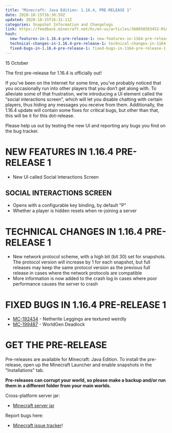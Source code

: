 ```yaml
---
title: "Minecraft: Java Edition: 1.16.4, PRE-RELEASE 1"
date: 2020-10-15T16:30:59Z
updated: 2020-10-15T16:31:11Z
categories: Snapshot Information and Changelogs
link: https://feedback.minecraft.net/hc/en-us/articles/360050583452-Minecraft-Java-Edition-1-16-4-PRE-RELEASE-1
hash:
  new-features-in-1.16.4-pre-release-1: new-features-in-1164-pre-release-1
  technical-changes-in-1.16.4-pre-release-1: technical-changes-in-1164-pre-release-1
  fixed-bugs-in-1.16.4-pre-release-1: fixed-bugs-in-1164-pre-release-1
---
```


15 October

The first pre-release for 1.16.4 is officially out!

If you’ve been on the Internet for some time, you’ve probably noticed that you occasionally run into other players that you don’t get along with. To alleviate some of that frustration, we’re introducing a UI element called the “social interactions screen”, which will let you disable chatting with certain players, thus hiding any messages you receive from them. Additionally, the 1.16.4 update will contain some fixes for critical bugs, but other than that, this will be it for this dot-release.

Please help us out by testing the new UI and reporting any bugs you find on the bug tracker.

# NEW FEATURES IN 1.16.4 PRE-RELEASE 1

- New UI called Social Interactions Screen

## SOCIAL INTERACTIONS SCREEN

- Opens with a configurable key binding, by default "P"
- Whether a player is hidden resets when re-joining a server

# TECHNICAL CHANGES IN 1.16.4 PRE-RELEASE 1

- New network protocol scheme, with a high bit (bit 30) set for snapshots. The protocol version will increase by 1 for each snapshot, but full releases may keep the same protocol version as the previous full release in cases where the network protocols are compatible
- More information is now added to the crash log in cases where poor performance causes the server to crash

# FIXED BUGS IN 1.16.4 PRE-RELEASE 1

- [MC-192434](https://bugs.mojang.com/browse/MC-192434) - Netherite Leggings are textured weirdly
- [MC-199487](https://bugs.mojang.com/browse/MC-199487) - WorldGen Deadlock

# GET THE PRE-RELEASE

Pre-releases are available for Minecraft: Java Edition. To install the pre-release, open up the Minecraft Launcher and enable snapshots in the "Installations" tab.

**Pre-releases can corrupt your world, so please make a backup and/or run them in a different folder from your main worlds.**

Cross-platform server jar:

- [Minecraft server jar](https://launcher.mojang.com/v1/objects/28eb6f8c4c05eec278e3e7f9f0379a16adbfb91d/server.jar)

Report bugs here:

- [Minecraft issue tracker](https://aka.ms/snapshotbugs?ref=blog)!
